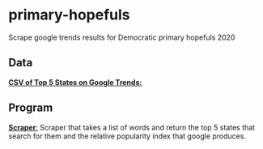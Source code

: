 # primary-hopefuls
Scrape google trends results for Democratic primary hopefuls 2020

## Data
[**CSV of Top 5 States on Google Trends:**](https://github.com/gperez21/primary-hopefuls/blob/master/candidate_trends_processed.csv)


## Program
[**Scraper**:](https://github.com/gperez21/primary-hopefuls/blob/master/google_trends_scrapper.py) Scraper that takes a list of words and return the top 5 states that search for them and the relative popularity index that google produces. 
